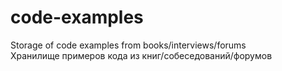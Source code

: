 # code-examples
Storage of code examples from books/interviews/forums  
Хранилище примеров кода из книг/собеседований/форумов
